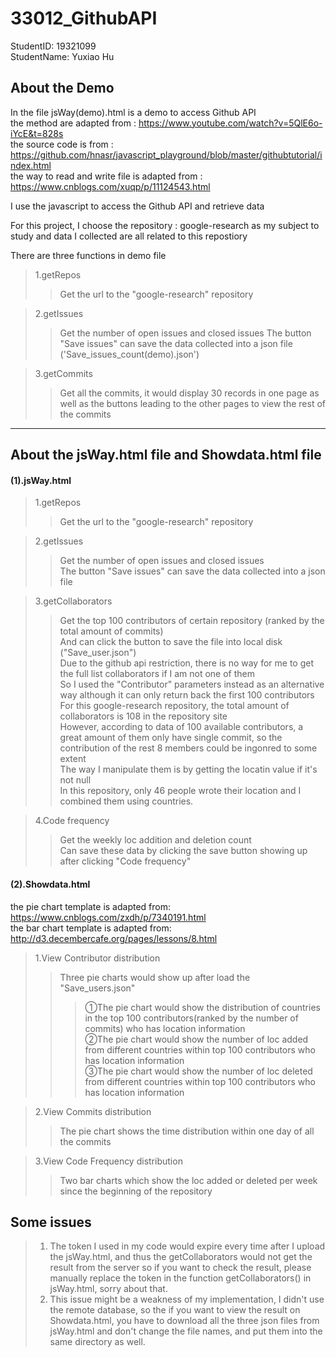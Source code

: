 # 33012_GithubAPI

StudentID: 19321099  
StudentName: Yuxiao Hu  


## About the Demo

In the file jsWay(demo).html is a demo to access Github API  
the method are adapted from : https://www.youtube.com/watch?v=5QlE6o-iYcE&t=828s  
the source code is from : https://github.com/hnasr/javascript_playground/blob/master/githubtutorial/index.html    
the way to read and write file is adapted from : https://www.cnblogs.com/xuqp/p/11124543.html    

I use the javascript to access the Github API and retrieve data

For this project, I choose the repository : google-research as my subject to study and data I collected are all related to this repostiory 

There are three functions in demo file
  
>1.getRepos  
>>Get the url to the "google-research" repository 

>2.getIssues  
>>Get the number of open issues and closed issues 
>>The button "Save issues" can save the data collected into a json file ('Save_issues_count(demo).json')

>3.getCommits  
>>Get all the commits, it would display 30 records in one page as well as the buttons leading to the other pages to view the rest of the commits  



-------

## About the jsWay.html file and Showdata.html file  
#### (1).jsWay.html
>1.getRepos  
>>Get the url to the "google-research" repository  

>2.getIssues  
>>Get the number of open issues and closed issues  
>>The button "Save issues" can save the data collected into a json file  

>3.getCollaborators
>>Get the top 100 contributors of certain repository (ranked by the total amount of commits)  
>>And can click the button to save the file into local disk ("Save_user.json")  
>>Due to the github api restriction, there is no way for me to get the full list collaborators if I am not one of them  
>>So I used the "Contributor" parameters instead as an alternative way although it can only return back the first 100 contributors   
>>For this google-research repository, the total amount of collaborators is 108 in the repository site  
>>However, according to data of 100 available contributors, a great amount of them only have single commit, so the contribution of the rest 8 members could be ingonred to some extent  
>>The way I manipulate them is by getting the locatin value if it's not null  
>>In this repository, only 46 people wrote their location and I combined them using countries.  


>4.Code frequency  
>>Get the weekly loc addition and deletion count  
>>Can save these data by clicking the save button showing up after clicking "Code frequency"  

#### (2).Showdata.html  
the pie chart template is adapted from: https://www.cnblogs.com/zxdh/p/7340191.html  
the bar chart template is adapted from: http://d3.decembercafe.org/pages/lessons/8.html  
>1.View Contributor distribution
>>Three pie charts would show up after load the "Save_users.json"  
>>>①The pie chart would show the distribution of countries in the top 100 contributors(ranked by the number of commits) who has location information  
>>>②The pie chart would show the number of loc added from different countries within top 100 contributors who has location information  
>>>③The pie chart would show the number of loc deleted from different countries within top 100 contributors who has location information  

>2.View Commits distribution  
>> The pie chart shows the time distribution within one day of all the commits  

>3.View Code Frequency distribution  
>> Two bar charts which show the loc added or deleted per week since the beginning of the repository  


## Some issues  
>1. The token I used in my code would expire every time after I upload the jsWay.html, and thus the getCollaborators would not get the result from the server so if you want to check the result, please manually replace the token in the function getCollaborators() in jsWay.html, sorry about that.
>2. This issue might be a weakness of my implementation, I didn't use the remote database, so the if you want to view the result on Showdata.html, you have to download all the three json files from jsWay.html and don't change the file names, and put them into the same directory as well.
